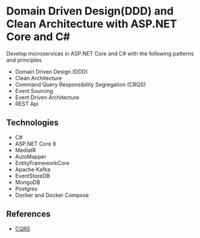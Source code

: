 # Domain Driven Design(DDD) and Clean Architecture with ASP.NET Core and C#
Develop microservices in ASP.NET Core and C# with the following patterns and principles
- Domain Driven Design (DDD)
- Clean Architecture
- Command Query Responsibility Segregation (CRQS)
- Event Sourcing
- Event Driven Architecture
- REST Api

## Technologies
- C#
- ASP.NET Core 8
- MediatR
- AutoMapper
- EntityFrameworkCore
- Apache Kafka
- EventStoreDB
- MongoDB
- Postgres
- Docker and Docker Compose

## References
- [CQRS](https://martinfowler.com/bliki/CQRS.html)
